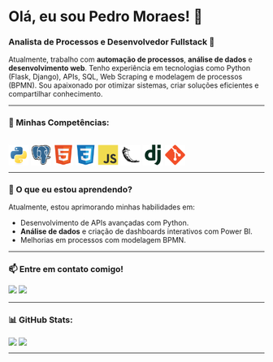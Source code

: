 # Olá, eu sou Pedro Moraes! 👋

### Analista de Processos e Desenvolvedor Fullstack 🚀

Atualmente, trabalho com **automação de processos**, **análise de dados** e **desenvolvimento web**. Tenho experiência em tecnologias como Python (Flask, Django), APIs, SQL, Web Scraping e modelagem de processos (BPMN). Sou apaixonado por otimizar sistemas, criar soluções eficientes e compartilhar conhecimento.

---

### 🌟 Minhas Competências:
<div style="display: inline_block"><br>
  <img align="center" alt="Pedro-Python" height="40" width="40" src="https://raw.githubusercontent.com/devicons/devicon/master/icons/python/python-original.svg">
  <img align="center" alt="Pedro-SQL" height="40" width="40" src="https://raw.githubusercontent.com/devicons/devicon/master/icons/postgresql/postgresql-original.svg">
  <img align="center" alt="Pedro-HTML" height="40" width="40" src="https://raw.githubusercontent.com/devicons/devicon/master/icons/html5/html5-original.svg">
  <img align="center" alt="Pedro-CSS" height="40" width="40" src="https://raw.githubusercontent.com/devicons/devicon/master/icons/css3/css3-original.svg">
  <img align="center" alt="Pedro-JS" height="40" width="40" src="https://raw.githubusercontent.com/devicons/devicon/master/icons/javascript/javascript-original.svg">
  <img align="center" alt="Pedro-Flask" height="40" width="40" src="https://raw.githubusercontent.com/devicons/devicon/master/icons/flask/flask-original.svg">
  <img align="center" alt="Pedro-Django" height="40" width="40" src="https://raw.githubusercontent.com/devicons/devicon/master/icons/django/django-plain.svg">
  <img align="center" alt="Pedro-Git" height="40" width="40" src="https://raw.githubusercontent.com/devicons/devicon/master/icons/git/git-original.svg">
</div>

---

### 🌱 O que eu estou aprendendo?
Atualmente, estou aprimorando minhas habilidades em:
- Desenvolvimento de APIs avançadas com Python.
- **Análise de dados** e criação de dashboards interativos com Power BI.
- Melhorias em processos com modelagem BPMN.

---

### 📫 Entre em contato comigo!

<div>
  <a href="mailto:pedrorms.contato@gmail.com"><img src="https://img.shields.io/badge/-Email-%23333?style=for-the-badge&logo=gmail&logoColor=white"></a>
  <a href="https://www.linkedin.com/in/pedro-rodrigues-m-b69704101/" target="_blank"><img src="https://img.shields.io/badge/-LinkedIn-%230077B5?style=for-the-badge&logo=linkedin&logoColor=white"></a>
</div>

---

### 📊 GitHub Stats:
<div>
  <img align="center" src="https://github-readme-stats.vercel.app/api?username=pedrorms1997&show_icons=true&theme=dark" />
  <img align="center" src="https://github-readme-stats.vercel.app/api/top-langs/?username=pedrorms1997&layout=compact&theme=dark" />
</div>

---
